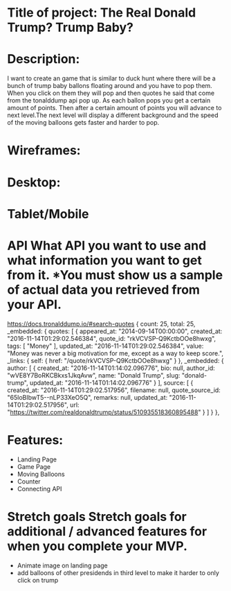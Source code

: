 # Title of project:   The Real Donald Trump? Trump Baby?  


# Description:

I want to create an game that is similar to duck hunt where there will be a bunch of trump baby ballons floating around and you have to pop them.  When you click on them they will pop and then quotes he said that come from the tonalddump api pop up. As each ballon pops you get a certain amount of points.  Then after a certain amount of points you will advance to next level.The next level will display a different background and the speed of the moving balloons gets faster and harder to pop.    

# Wireframes:
# Desktop:

# Tablet/Mobile



# API What API you want to use and what information you want to get from it. *You must show us a sample of actual data you retrieved from your API.
https://docs.tronalddump.io/#search-quotes 
{
count: 25,
total: 25,
_embedded: {
quotes: [
{
appeared_at: "2014-09-14T00:00:00",
created_at: "2016-11-14T01:29:02.546384",
quote_id: "rkVCVSP-Q9KctbOOe8hwxg",
tags: [
"Money"
],
updated_at: "2016-11-14T01:29:02.546384",
value: "Money was never a big motivation for me, except as a way to keep score.",
_links: {
self: {
href: "/quote/rkVCVSP-Q9KctbOOe8hwxg"
}
},
_embedded: {
author: [
{
created_at: "2016-11-14T01:14:02.096776",
bio: null,
author_id: "wVE8Y7BoRKCBkxs1JkqAvw",
name: "Donald Trump",
slug: "donald-trump",
updated_at: "2016-11-14T01:14:02.096776"
}
],
source: [
{
created_at: "2016-11-14T01:29:02.517956",
filename: null,
quote_source_id: "65loBIbwT5--nLP33XeO5Q",
remarks: null,
updated_at: "2016-11-14T01:29:02.517956",
url: "https://twitter.com/realdonaldtrump/status/510935518360895488"
}
]
}
},


# Features:
- Landing Page
- Game Page
- Moving Balloons
- Counter
- Connecting API

# Stretch goals Stretch goals for additional / advanced features for when you complete your MVP.
- Animate image on landing page
- add balloons of other presidends in third level to make it harder to only click on trump

